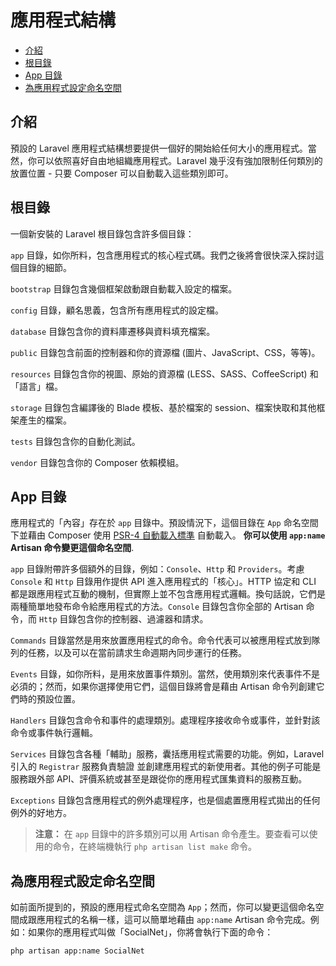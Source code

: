 # 應用程式結構

- [介紹](#introduction)
- [根目錄](#the-root-directory)
- [App 目錄](#the-app-directory)
- [為應用程式設定命名空間](#namespacing-your-application)

<a name="introduction"></a>
## 介紹

預設的 Laravel 應用程式結構想要提供一個好的開始給任何大小的應用程式。當然，你可以依照喜好自由地組織應用程式。Laravel 幾乎沒有強加限制任何類別的放置位置 - 只要 Composer 可以自動載入這些類別即可。

<a name="the-root-directory"></a>
## 根目錄

一個新安裝的 Laravel 根目錄包含許多個目錄：

`app` 目錄，如你所料，包含應用程式的核心程式碼。我們之後將會很快深入探討這個目錄的細節。

`bootstrap` 目錄包含幾個框架啟動跟自動載入設定的檔案。

`config` 目錄，顧名思義，包含所有應用程式的設定檔。

`database` 目錄包含你的資料庫遷移與資料填充檔案。

`public` 目錄包含前面的控制器和你的資源檔 (圖片、JavaScript、CSS，等等)。

`resources` 目錄包含你的視圖、原始的資源檔 (LESS、SASS、CoffeeScript) 和「語言」檔。

`storage` 目錄包含編譯後的 Blade 模板、基於檔案的 session、檔案快取和其他框架產生的檔案。

`tests` 目錄包含你的自動化測試。

`vendor` 目錄包含你的 Composer 依賴模組。

<a name="the-app-directory"></a>
## App 目錄

 應用程式的「內容」存在於 `app` 目錄中。預設情況下，這個目錄在 `App` 命名空間下並藉由 Composer 使用 [PSR-4 自動載入標準](http://www.php-fig.org/psr/psr-4/) 自動載入。 **你可以使用 `app:name` Artisan 命令變更這個命名空間**.

`app` 目錄附帶許多個額外的目錄，例如：`Console`、`Http` 和 `Providers`。考慮 `Console` 和 `Http` 目錄用作提供 API 進入應用程式的「核心」。HTTP 協定和 CLI 都是跟應用程式互動的機制，但實際上並不包含應用程式邏輯。換句話說，它們是兩種簡單地發布命令給應用程式的方法。`Console` 目錄包含你全部的 Artisan 命令，而 `Http` 目錄包含你的控制器、過濾器和請求。

`Commands` 目錄當然是用來放置應用程式的命令。命令代表可以被應用程式放到隊列的任務，以及可以在當前請求生命週期內同步運行的任務。

`Events` 目錄，如你所料，是用來放置事件類別。當然，使用類別來代表事件不是必須的；然而，如果你選擇使用它們，這個目錄將會是藉由 Artisan 命令列創建它們時的預設位置。

`Handlers` 目錄包含命令和事件的處理類別。處理程序接收命令或事件，並針對該命令或事件執行邏輯。

`Services` 目錄包含各種「輔助」服務，囊括應用程式需要的功能。例如，Laravel 引入的 `Registrar` 服務負責驗證 並創建應用程式的新使用者。其他的例子可能是服務跟外部 API、評價系統或甚至是跟從你的應用程式匯集資料的服務互動。

`Exceptions` 目錄包含應用程式的例外處理程序，也是個處置應用程式拋出的任何例外的好地方。

> **注意：** 在 `app` 目錄中的許多類別可以用 Artisan 命令產生。要查看可以使用的命令，在終端機執行 `php artisan list make` 命令。

<a name="namespacing-your-application"></a>
## 為應用程式設定命名空間

如前面所提到的，預設的應用程式命名空間為 `App`；然而，你可以變更這個命名空間成跟應用程式的名稱一樣，這可以簡單地藉由 `app:name` Artisan 命令完成。例如：如果你的應用程式叫做「SocialNet」，你將會執行下面的命令：

	php artisan app:name SocialNet
